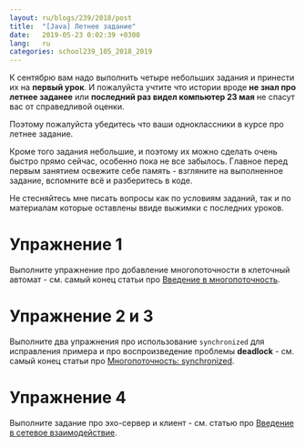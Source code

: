 ```yaml
---
layout: ru/blogs/239/2018/post
title:  "[Java] Летнее задание"
date:   2019-05-23 0:02:39 +0300
lang:   ru
categories: school239_105_2018_2019
---
```


К сентябрю вам надо выполнить четыре небольших задания и принести их на **первый урок**. И пожалуйста учтите что истории вроде **не знал про летнее заданее** или **последний раз видел компьютер 23 мая** не спасут вас от справедливой оценки.

Поэтому пожалуйста убедитесь что ваши одноклассники в курсе про летнее задание. 

Кроме того задания небольшие, и поэтому их можно сделать очень быстро прямо сейчас, особенно пока не все забылось. Главное перед первым занятием освежите себе память - взгляните на выполненное задание, вспомните всё и разберитесь в коде.

Не стесняйтесь мне писать вопросы как по условиям заданий, так и по материалам которые оставлены ввиде выжимки с последних уроков.

Упражнение 1
======

Выполните упражнение про добавление многопоточности в клеточный автомат - см. самый конец статьи про [Введение в многопоточность](/blogs/239/2018/school239_105_2018_2019/2019/05/11/multithreading.html).

Упражнение 2 и 3
======

Выполните два упражнения про использование ```synchronized``` для исправления примера и про воспроизведение проблемы **deadlock** - см. самый конец статьи про [Многопоточность: synchronized](/blogs/239/2018/school239_105_2018_2019/2019/05/18/synchronized.html).

Упражнение 4
======

Выполните задание про эхо-сервер и клиент - см. статью про [Введение в сетевое взаимодействие](/blogs/239/2018/school239_105_2018_2019/2019/05/21/sockets.html).
